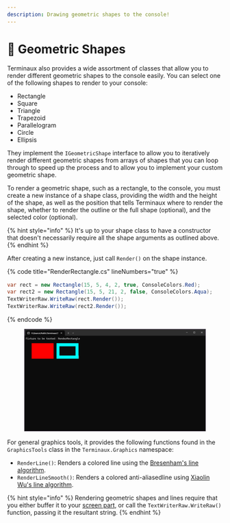 ```yaml
---
description: Drawing geometric shapes to the console!
---
```


# 💠 Geometric Shapes

Terminaux also provides a wide assortment of classes that allow you to render different geometric shapes to the console easily. You can select one of the following shapes to render to your console:

* Rectangle
* Square
* Triangle
* Trapezoid
* Parallelogram
* Circle
* Ellipsis

They implement the `IGeometricShape` interface to allow you to iteratively render different geometric shapes from arrays of shapes that you can loop through to speed up the process and to allow you to implement your custom geometric shape.

To render a geometric shape, such as a rectangle, to the console, you must create a new instance of a shape class, providing the width and the height of the shape, as well as the position that tells Terminaux where to render the shape, whether to render the outline or the full shape (optional), and the selected color (optional).

{% hint style="info" %}
It's up to your shape class to have a constructor that doesn't necessarily require all the shape arguments as outlined above.
{% endhint %}

After creating a new instance, just call `Render()` on the shape instance.

{% code title="RenderRectangle.cs" lineNumbers="true" %}
```csharp
var rect = new Rectangle(15, 5, 4, 2, true, ConsoleColors.Red);
var rect2 = new Rectangle(15, 5, 21, 2, false, ConsoleColors.Aqua);
TextWriterRaw.WriteRaw(rect.Render());
TextWriterRaw.WriteRaw(rect2.Render());
```
{% endcode %}

<figure><img src="../../.gitbook/assets/image (1) (1).png" alt=""><figcaption></figcaption></figure>

For general graphics tools, it provides the following functions found in the `GraphicsTools` class in the `Terminaux.Graphics` namespace:

* `RenderLine()`: Renders a colored line using the [Bresenham's line algorithm](https://en.wikipedia.org/wiki/Bresenham's\_line\_algorithm).
* `RenderLineSmooth()`: Renders a colored anti-aliasedline using [Xiaolin Wu's line algorithm](https://en.wikipedia.org/wiki/Xiaolin\_Wu's\_line\_algorithm).

{% hint style="info" %}
Rendering geometric shapes and lines require that you either buffer it to your [screen part](console-screen.md), or call the `TextWriterRaw.WriteRaw()` function, passing it the resultant string.
{% endhint %}
